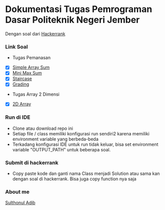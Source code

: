 # Dokumentasi Tugas Pemrograman Dasar Politeknik Negeri Jember
Dengan soal dari [Hackerrank](https://www.hackerrank.com)

### Link Soal
* Tugas Pemanasan
- [x] [Simple Array Sum](https://www.hackerrank.com/challenges/simple-array-sum/problem)
- [x] [Mini Max Sum](https://www.hackerrank.com/challenges/mini-max-sum/problem)
- [x] [Staircase](https://www.hackerrank.com/challenges/staircase/problem)
- [x] [Grading](https://www.hackerrank.com/challenges/grading/problem)
* Tugas Array 2 Dimensi
- [x] [2D Array](https://www.hackerrank.com/challenges/2d-array/problem)

### Run di IDE
- Clone atau download repo ini
- Setiap file / class memiliki konfigurasi run sendiri2 karena memiliki environment variable yang berbeda-beda
- Terkadang konfigurasi IDE untuk run tidak keluar, bisa set environment variable "OUTPUT_PATH" untuk beberapa soal.

### Submit di hackerrank
- Copy paste kode dan ganti nama Class menjadi Solution atau sama kan dengan soal di hackerrank. Bisa juga copy function nya saja

### About me
[Sulthonul Adib](https://github.com/sulthonuladib)
